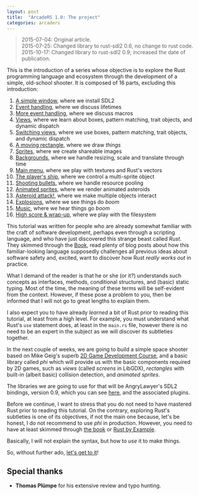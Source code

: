 ```yaml
---
layout: post
title:  "ArcadeRS 1.0: The project"
categories: arcaders
---
```


> 2015-07-04: Original article.  
> 2015-07-25: Changed library to rust-sdl2 0.6, no change to rust code.  
> 2015-10-17: Changed library to rust-sdl2 0.9; increased the date of publication.


This is the introduction of a series whose objective is to explore the Rust
programming language and ecosystem through the development of a simple,
old-school shooter. It is composed of 16 parts, excluding this introduction:

 1. [A simple window](/arcaders/arcaders-1-1/), where we install SDL2
 2. [Event handling](/arcaders/arcaders-1-2/), where we discuss lifetimes
 3. [More event handling](/arcaders/arcaders-1-3/), where we discuss macros
 4. [Views](/arcaders/arcaders-1-4/), where we learn about boxes, pattern matching, trait objects, and dynamic dispatch
 5. [Switching views](/arcaders/arcaders-1-5/), where we use boxes, pattern matching, trait objects, and dynamic dispatch
 6. [A moving rectangle](/arcaders/arcaders-1-6/), where we draw _things_
 7. [Sprites](/arcaders/arcaders-1-7/), where we create shareable images
 8. [Backgrounds](#), where we handle resizing, scale and translate through time
 9. [Main menu](#), where we play with textures and Rust's vectors
 10. [The player's ship](#), where we control a multi-sprite object
 11. [Shooting bullets](#), where we handle resource pooling
 12. [Animated sprites](#), where we render animated asteroids
 13. [Asteroid attack!](#), where we make multiple objects interact
 14. [Explosions](#), where we see things do _boom_
 15. [Music](#), where we hear things go _boom_
 16. [High score & wrap-up](#), where we play with the filesystem


This tutorial was written for people who are already somewhat familiar with the
craft of software development, perhaps even through a scripting language, and
who have just discovered this strange beast called _Rust_. They skimmed through
the [Book](https://doc.rust-lang.org/book/), read plenty of blog posts about
how this familiar-looking language supposedly challenges all previous ideas
about software safety and, excited, want to discover how Rust _really works out_
in practice.

What I demand of the reader is that he or she (or it?) understands such concepts
as interfaces, methods, conditional structures, and (basic) static typing. Most
of the time, the meaning of these terms will be self-evident from the context.
However, if these pose a problem to you, then be informed that I will not go to
great lengths to explain them.

I also expect you to have already _learned_ a bit of Rust prior to reading this
tutorial, at least from a high level. For example, you must understand what
Rust's `use` statement does, at least in the `main.rs` file, however there is
no need to be an expert in the subject as we will discover its subtleties
together.

In the next couple of weeks, we are going to build a simple space shooter based
on Mike Geig's superb [2D Game Development Course](http://fixbyproximity.com/2d-game-development-course/),
and a basic library called _phi_ which will provide us with the basic components
required by 2D games, such as _views_ (called _screens_ in LibGDX), _rectangles_
with built-in (albeit basic) collision detection, and _animated sprites_.

The libraries we are going to use for that will be AngryLawyer's SDL2 bindings,
version 0.9, which you can see [here](https://github.com/AngryLawyer/rust-sdl2),
and the associated plugins.

Before we continue, I want to stress that you do not need to have mastered Rust
prior to reading this tutorial. On the contrary, exploring Rust's subtleties is
one of its objectives, if not the main one because, let's be honest, I do not
recommend to use _phi_ in production. However, you need to have at least
skimmed through [the book](https://doc.rust-lang.org/book/README.html) or
[Rust by Example](http://rustbyexample.com/).

Basically, I will not explain the syntax, but how to _use_ it to make things.

So, without further ado, [let's get to it](/arcaders/arcaders-1-1)!

## Special thanks

* __Thomas Pl&uuml;mpe__ for his extensive review and typo hunting.
